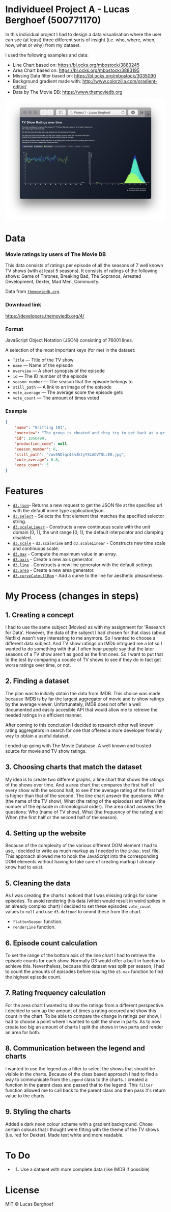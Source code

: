 # Individueel Project A - Lucas Berghoef (500771170)

In this individual project I had to design a data visualisation where the user
can see (at least) three different sorts of insight (i.e. who, where, when, how,
what or why) from my dataset.

I used the following examples and data:
* Line Chart based on: https://bl.ocks.org/mbostock/3883245
* Area Chart based on: https://bl.ocks.org/mbostock/3883195
* Missing Data filter based on: https://bl.ocks.org/mbostock/3035090
* Background gradient made with: http://www.colorzilla.com/gradient-editor/
* Data by The Movie DB: https://www.themoviedb.org

![Preview of the data visualisation](preview.png)


# Data

### Movie ratings by users of The Movie DB

This data consists of ratings per episode of all the seasons of 7 well known TV
shows (with at least 5 seasons).
It consists of ratings of the following shows: Game of Thrones, Breaking Bad,
The Sopranos, Arrested Development, Dexter, Mad Men, Community.

Data from [`themoviedb.org`](https://www.themoviedb.org).

### Download link

https://developers.themoviedb.org/4/

### Format

JavaScript Object Notation (JSON) consisting of 76001 lines.

A selection of the most important keys (for me) in the dataset:
*   `Title` — Title of the TV show
*   `name` — Name of the episode
*   `overview` — A short synopsis of the episode
*   `id` — The ID number of the episode
*   `season_number` — The season that the episode belongs to
*   `still_path` — A link to an image of the episode
*   `vote_average` — The average score the episode gets
*   `vote_count` — The amount of times voted

### Example

```json
{
    "name": "Grifting 101",
    "overview": "The group is cheated and they try to get back at a grifter now teaching at Greendale.",
    "id": 1056490,
    "production_code": null,
    "season_number": 6,
    "still_path": "/wv5NQlqc45hJktyYSLAQVT5LcE0.jpg",
    "vote_average": 6.8,
    "vote_count": 5
}
```


# Features
* [`d3.json`](https://github.com/d3/d3-request/blob/master/README.md#json)- Returns a new request to get the JSON file at the specified url with the default mime type application/json.
* [`d3.select`](https://github.com/d3/d3-selection/blob/master/README.md#selection_select) - Selects the first element that matches the specified selector string.
* [`d3.scaleLinear`](https://github.com/d3/d3-scale#scaleLinear) - Constructs a new continuous scale with the unit domain [0, 1], the unit range [0, 1], the default interpolator and clamping disabled.
* [`d3.scale`](https://github.com/d3/d3-scale) - `d3.scaleTime` and `d3.scaleLinear` - Constructs new time scale and continuous scale.
* [`d3.max`](https://github.com/d3/d3-array/blob/master/README.md#max) - Compute the maximum value in an array.
* [`d3.axis`](https://github.com/d3/d3-axis/blob/master/README.md#axis) - Create a new axis generator.
* [`d3.line`](https://github.com/d3/d3-shape/blob/master/README.md#line) - Constructs a new line generator with the default settings.
* [`d3.area`](https://github.com/d3/d3-shape/blob/master/README.md#area) - Create a new area generator.
* [`d3.curveCatmullRom`](https://github.com/d3/d3-shape#curveCatmullRom) - Add a curve to the line for aesthetic pleasantness.


# My Process (changes in steps)

## 1. Creating a concept
I had to use the same subject (Movies) as with my assignment for 'Research for Data'.
However, the data of the subject I had chosen for that class (about Netflix)
wasn't very interesting to me anymore. So I wanted to choose a different data
subject. And TV show ratings on IMDb intrigued me a lot so I wanted to do
something with that. I often hear people say that the later seasons of a TV show
aren't as good as the first ones. So I want to put that to the test by comparing a
couple of TV shows to see if they do in fact get worse ratings over time, or not.

## 2. Finding a dataset
The plan was to initially obtain the data from IMDB. This choice was made because
IMDB is by far the largest aggregator of movie and tv show ratings by the average
viewer. Unfortunately, IMDB does not offer a well documented and easily accesible
API that would allow me to retreive the needed ratings in a efficient manner.

After coming to this conclusion I decided to research other well known rating
aggregators in search for one that offered a more developer friendly way to
obtain a useful dataset.

I ended up going with The Movie Database. A well known and trusted source for
movie and TV show ratings.

## 3. Choosing charts that match the dataset
My idea is to create two different graphs, a line chart that shows the ratings
of the shows over time. And a area chart that compares the first half of every
show with the second half, to see if the average rating of the first half is
higher than that of the second.
The line chart answer the questions: Who (the name of the TV show), What (the
rating of the episodes) and When (the number of the episode in chronological order).
The area chart answers the questions: Who (name of TV show), What (the frequency
of the rating) and When (the first half or the second half of the season).

## 4. Setting up the website
Because of the complexity of the various different DOM element I had to use,
I decided to write as much markup as I needed in the `index.html` file. This
approach allowed me to hook the JavaScript into the corresponding DOM elements
without having to take care of creating markup I already know had to exist.

## 5. Cleaning the data
As I was creating the charts I noticed that I was missing ratings for some
episodes. To avoid rendering this data (which would result in weird spikes in
an already complex chart) I decided to set these episodes `vote_count` values to
`null` and use `d3.defined` to ommit these from the chart.

 - `flattenSeason` function.
 - `renderLine` function.

## 6. Episode count calculation
To set the range of the bottom axis of the line chart I had to retrieve the
episode counts for each show. Normally D3 would offer a built in function to
achieve this. Nevertheless, because this dataset was split per season, I had to
count the amounts of episodes before issuing the `d3.max` function to find the
highest episode count.

## 7. Rating frequency calculation
For the area chart I wanted to show the ratings from a different perspective.
I decided to sum up the amount of times a rating occured and show this count
in the chart. To be able to compare the change in ratings per show, I had to
choose a point where I wanted to split the show in parts. As to now create too
big an amount of charts I split the shows in two parts and render an area for
both.

## 8. Communication between the legend and charts
I wanted to use the legend as a filter to select the shows that should be
visible in the charts. Because of the class based approach I had to find a way
to communicate from the `Legend` class to the charts. I created a function
in the parent class and passed that to the legend. This `filter` function
allowed me to call back to the parent class and then pass it's return value to
the charts.

## 9. Styling the charts
Added a dark neon colour scheme with a gradient background. Chose certain
colours that I thought were fitting with the theme of the TV shows (i.e. red for
Dexter). Made text white and more readable.


# To Do

* 1. Use a dataset with more complete data (like IMDB if possible)

# License

MIT © Lucas Berghoef
